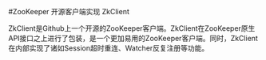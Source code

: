 #ZooKeeper 开源客户端实现 ZkClient

ZkClient是Github上一个开源的ZooKeeper客户端。ZkClient在ZooKeeper原生API接口之上进行了包装，是一个更加易用的ZooKeeper客户端。同时，ZkClient在内部实现了诸如Session超时重连、Watcher反复注册等功能。
